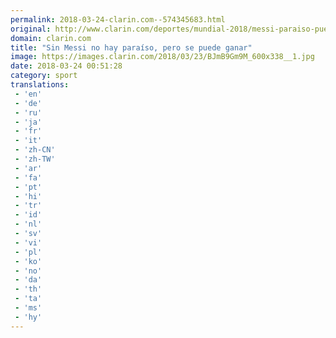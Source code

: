 ```yaml
---
permalink: 2018-03-24-clarin.com--574345683.html
original: http://www.clarin.com/deportes/mundial-2018/messi-paraiso-puede-ganar_0_Bk8CyMQcG.html
domain: clarin.com
title: "Sin Messi no hay paraíso, pero se puede ganar"
image: https://images.clarin.com/2018/03/23/BJmB9Gm9M_600x338__1.jpg
date: 2018-03-24 00:51:28
category: sport
translations: 
 - 'en'
 - 'de'
 - 'ru'
 - 'ja'
 - 'fr'
 - 'it'
 - 'zh-CN'
 - 'zh-TW'
 - 'ar'
 - 'fa'
 - 'pt'
 - 'hi'
 - 'tr'
 - 'id'
 - 'nl'
 - 'sv'
 - 'vi'
 - 'pl'
 - 'ko'
 - 'no'
 - 'da'
 - 'th'
 - 'ta'
 - 'ms'
 - 'hy'
---
```


